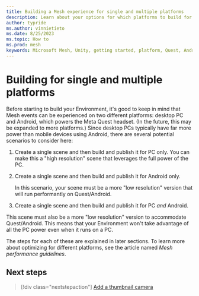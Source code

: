 ```yaml
---
title: Building a Mesh experience for single and multiple platforms
description: Learn about your options for which platforms to build for.
author: typride
ms.author: vinnietieto
ms.date: 8/25/2023
ms.topic: How to
ms.prod: mesh
keywords: Microsoft Mesh, Unity, getting started, platform, Quest, Android, new project
---
```


# Building for single and multiple platforms

Before starting to build your Environment, it's good to keep in mind
that Mesh events can be experienced on two different platforms: desktop
PC and Android, which powers the Meta Quest headset. (In the future,
this may be expanded to more platforms.) Since desktop PCs typically
have far more power than mobile devices using Android, there are several
potential scenarios to consider here:

1. Create a single scene and then build and publish it for PC only.
    You can make this a "high resolution" scene that leverages the full power of the PC.

2. Create a single scene and then build and publish it for Android only.

    In this scenario, your scene must be a more "low resolution" version that will run performantly on Quest/Android.

3. Create a single scene and then build and publish it for PC *and* Android.

This scene must also be a more "low resolution" version to accommodate
Quest/Android. This means that your Environment won't take advantage
of all the PC power even when it runs on a PC.

The steps for each of these are explained in later sections. To learn
more about optimizing for different platforms, see the article named
*Mesh performance guidelines*.

## Next steps

> [!div class="nextstepaction"]
> [Add a thumbnail camera](add-a-thumbnail-camera.md)

